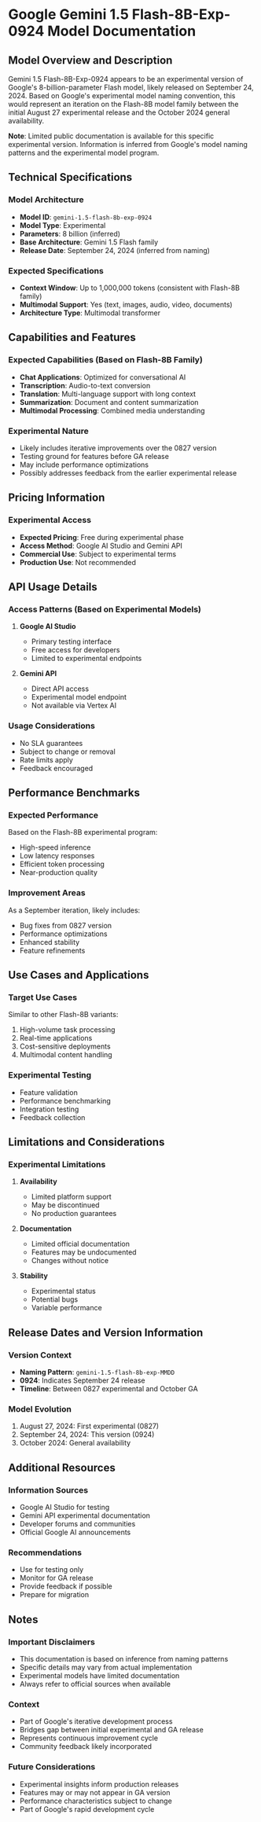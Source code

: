 # Google Gemini 1.5 Flash-8B-Exp-0924 Model Documentation

## Model Overview and Description

Gemini 1.5 Flash-8B-Exp-0924 appears to be an experimental version of Google's 8-billion-parameter Flash model, likely released on September 24, 2024. Based on Google's experimental model naming convention, this would represent an iteration on the Flash-8B model family between the initial August 27 experimental release and the October 2024 general availability.

**Note**: Limited public documentation is available for this specific experimental version. Information is inferred from Google's model naming patterns and the experimental model program.

## Technical Specifications

### Model Architecture
- **Model ID**: `gemini-1.5-flash-8b-exp-0924`
- **Model Type**: Experimental
- **Parameters**: 8 billion (inferred)
- **Base Architecture**: Gemini 1.5 Flash family
- **Release Date**: September 24, 2024 (inferred from naming)

### Expected Specifications
- **Context Window**: Up to 1,000,000 tokens (consistent with Flash-8B family)
- **Multimodal Support**: Yes (text, images, audio, video, documents)
- **Architecture Type**: Multimodal transformer

## Capabilities and Features

### Expected Capabilities (Based on Flash-8B Family)
- **Chat Applications**: Optimized for conversational AI
- **Transcription**: Audio-to-text conversion
- **Translation**: Multi-language support with long context
- **Summarization**: Document and content summarization
- **Multimodal Processing**: Combined media understanding

### Experimental Nature
- Likely includes iterative improvements over the 0827 version
- Testing ground for features before GA release
- May include performance optimizations
- Possibly addresses feedback from the earlier experimental release

## Pricing Information

### Experimental Access
- **Expected Pricing**: Free during experimental phase
- **Access Method**: Google AI Studio and Gemini API
- **Commercial Use**: Subject to experimental terms
- **Production Use**: Not recommended

## API Usage Details

### Access Patterns (Based on Experimental Models)
1. **Google AI Studio**
   - Primary testing interface
   - Free access for developers
   - Limited to experimental endpoints

2. **Gemini API**
   - Direct API access
   - Experimental model endpoint
   - Not available via Vertex AI

### Usage Considerations
- No SLA guarantees
- Subject to change or removal
- Rate limits apply
- Feedback encouraged

## Performance Benchmarks

### Expected Performance
Based on the Flash-8B experimental program:
- High-speed inference
- Low latency responses
- Efficient token processing
- Near-production quality

### Improvement Areas
As a September iteration, likely includes:
- Bug fixes from 0827 version
- Performance optimizations
- Enhanced stability
- Feature refinements

## Use Cases and Applications

### Target Use Cases
Similar to other Flash-8B variants:
1. High-volume task processing
2. Real-time applications
3. Cost-sensitive deployments
4. Multimodal content handling

### Experimental Testing
- Feature validation
- Performance benchmarking
- Integration testing
- Feedback collection

## Limitations and Considerations

### Experimental Limitations
1. **Availability**
   - Limited platform support
   - May be discontinued
   - No production guarantees

2. **Documentation**
   - Limited official documentation
   - Features may be undocumented
   - Changes without notice

3. **Stability**
   - Experimental status
   - Potential bugs
   - Variable performance

## Release Dates and Version Information

### Version Context
- **Naming Pattern**: `gemini-1.5-flash-8b-exp-MMDD`
- **0924**: Indicates September 24 release
- **Timeline**: Between 0827 experimental and October GA

### Model Evolution
1. August 27, 2024: First experimental (0827)
2. September 24, 2024: This version (0924)
3. October 2024: General availability

## Additional Resources

### Information Sources
- Google AI Studio for testing
- Gemini API experimental documentation
- Developer forums and communities
- Official Google AI announcements

### Recommendations
- Use for testing only
- Monitor for GA release
- Provide feedback if possible
- Prepare for migration

## Notes

### Important Disclaimers
- This documentation is based on inference from naming patterns
- Specific details may vary from actual implementation
- Experimental models have limited documentation
- Always refer to official sources when available

### Context
- Part of Google's iterative development process
- Bridges gap between initial experimental and GA release
- Represents continuous improvement cycle
- Community feedback likely incorporated

### Future Considerations
- Experimental insights inform production releases
- Features may or may not appear in GA version
- Performance characteristics subject to change
- Part of Google's rapid development cycle